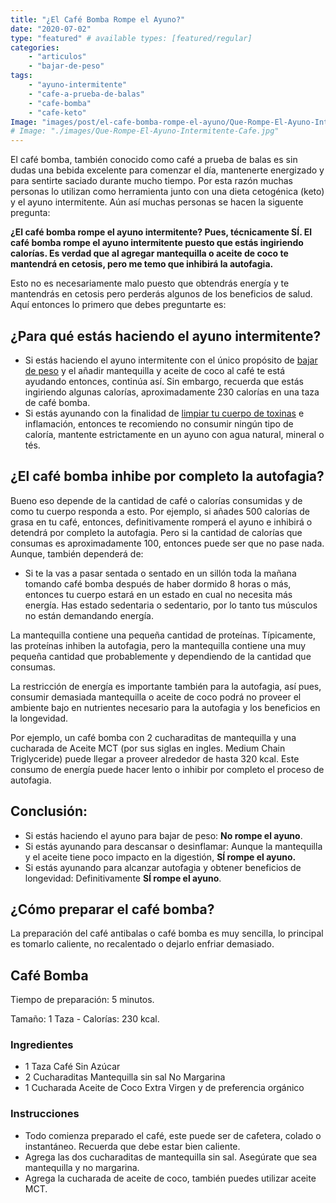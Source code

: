 ```yaml
---
title: "¿El Café Bomba Rompe el Ayuno?"
date: "2020-07-02"
type: "featured" # available types: [featured/regular]
categories:
    - "articulos"
    - "bajar-de-peso"
tags:
    - "ayuno-intermitente"
    - "cafe-a-prueba-de-balas"
    - "cafe-bomba"
    - "cafe-keto"
Image: "images/post/el-cafe-bomba-rompe-el-ayuno/Que-Rompe-El-Ayuno-Intermitente-Cafe.jpg"
# Image: "./images/Que-Rompe-El-Ayuno-Intermitente-Cafe.jpg"
---
```


El café bomba, también conocido como café a prueba de balas es sin dudas una bebida excelente para comenzar el día, mantenerte energizado y para sentirte saciado durante mucho tiempo. Por esta razón muchas personas lo utilizan como herramienta junto con una dieta cetogénica (keto) y el ayuno intermitente. Aún así muchas personas se hacen la siguente pregunta:

**¿El café bomba rompe el ayuno intermitente? Pues, técnicamente SÍ. El café bomba rompe el ayuno intermitente puesto que estás ingiriendo calorías. Es verdad que al agregar mantequilla o aceite de coco te mantendrá en cetosis, pero me temo que inhibirá la autofagia.**

Esto no es necesariamente malo puesto que obtendrás energía y te mantendrás en cetosis pero perderás algunos de los beneficios de salud. Aquí entonces lo primero que debes preguntarte es:

## ¿Para qué estás haciendo el ayuno intermitente?

-   Si estás haciendo el ayuno intermitente con el único propósito de [bajar de peso](https://ayunointermitente.blog/ayuno-intermitente-para-bajar-de-peso/) y el añadir mantequilla y aceite de coco al café te está ayudando entonces, continúa así. Sin embargo, recuerda que estás ingiriendo algunas calorías, aproximadamente 230 calorías en una taza de café bomba.
-   Si estás ayunando con la finalidad de [limpiar tu cuerpo de toxinas](https://ayunointermitente.blog/4-beneficios-del-ayuno-intermitente/) e inflamación, entonces te recomiendo no consumir ningún tipo de caloría, mantente estrictamente en un ayuno con agua natural, mineral o tés.

## ¿El café bomba inhibe por completo la autofagia?

Bueno eso depende de la cantidad de café o calorías consumidas y de como tu cuerpo responda a esto. Por ejemplo, si añades 500 calorías de grasa en tu café, entonces, definitivamente romperá el ayuno e inhibirá o detendrá por completo la autofagia. Pero si la cantidad de calorías que consumas es aproximadamente 100, entonces puede ser que no pase nada. Aunque, también dependerá de:

-   Si te la vas a pasar sentada o sentado en un sillón toda la mañana tomando café bomba después de haber dormido 8 horas o más, entonces tu cuerpo estará en un estado en cual no necesita más energía. Has estado sedentaria o sedentario, por lo tanto tus músculos no están demandando energía.

La mantequilla contiene una pequeña cantidad de proteínas. Típicamente, las proteínas inhiben la autofagia, pero la mantequilla contiene una muy pequeña cantidad que probablemente y dependiendo de la cantidad que consumas.

La restricción de energía es importante también para la autofagia, así pues, consumir demasiada mantequilla o aceite de coco podrá no proveer el ambiente bajo en nutrientes necesario para la autofagia y los beneficios en la longevidad.

Por ejemplo, un café bomba con 2 cucharaditas de mantequilla y una cucharada de Aceite MCT (por sus siglas en ingles. Medium Chain Triglyceride) puede llegar a proveer alrededor de hasta 320 kcal. Este consumo de energía puede hacer lento o inhibir por completo el proceso de autofagia.

## Conclusión:

-   Si estás haciendo el ayuno para bajar de peso: **No rompe el ayuno**.
-   Si estás ayunando para descansar o desinflamar: Aunque la mantequilla y el aceite tiene poco impacto en la digestión, **SÍ rompe el ayuno.**
-   Si estás ayunando para alcanzar autofagia y obtener beneficios de longevidad: Definitivamente **SÍ rompe el ayuno**.

## ¿Cómo preparar el café bomba?

La preparación del café antibalas o café bomba es muy sencilla, lo principal es tomarlo caliente, no recalentado o dejarlo enfriar demasiado.

## Café Bomba

Tiempo de preparación: 5 minutos.

Tamaño: 1 Taza - Calorías: 230 kcal.

### Ingredientes

-   1 Taza Café Sin Azúcar
-   2 Cucharaditas Mantequilla sin sal No Margarina
-   1 Cucharada Aceite de Coco Extra Virgen y de preferencia orgánico

### Instrucciones

-   Todo comienza preparado el café, este puede ser de cafetera, colado o instantáneo. Recuerda que debe estar bien caliente.
-   Agrega las dos cucharaditas de mantequilla sin sal. Asegúrate que sea mantequilla y no margarina.
-   Agrega la cucharada de aceite de coco, también puedes utilizar aceite MCT.
